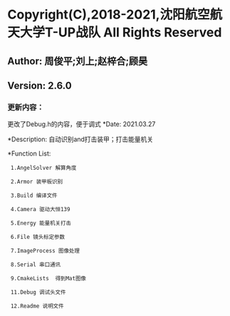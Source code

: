 # Copyright(C),2018-2021,沈阳航空航天大学T-UP战队 All Rights Reserved
  
## Author:  周俊平;刘上;赵梓合;顾昊
  
## Version: 2.6.0

### 更新内容：

更改了Debug.h的内容，便于调式 *Date:  2021.03.27
  
  *Description: 自动识别and打击装甲；打击能量机关
  
  *Function List:
     
     1.AngelSolver 解算角度
     
     2.Armor 装甲板识别
     
     3.Build 编译文件
     
     4.Camera 驱动大恒139
     
     5.Energy 能量机关打击
     
     6.File 镜头标定参数
     
     7.ImageProcess 图像处理
     
     8.Serial 串口通讯
     
     9.CmakeLists  得到Mat图像
     
     11.Debug 调试头文件
     
     12.Readme 说明文件

